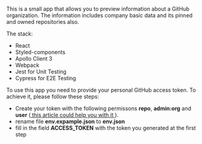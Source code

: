 This is a small app that allows you to preview information about a GitHub organization.
The information includes company basic data and its pinned and owned repositories also.

The stack:

+ React
+ Styled-components
+ Apollo Client 3
+ Webpack
+ Jest for Unit Testing
+ Cypress for E2E Testing

To use this app you need to provide your personal GitHub access token.
To achieve it, please follow these steps:

+ Create your token with the following permissons **repo**, **admin:org** and **user** ([ this article could help you with it ](https://docs.github.com/en/github/authenticating-to-github/creating-a-personal-access-token )).
+ rename file **env.expample.json** to **env.json**
+ fill in the field **ACCESS_TOKEN** with the token you generated at the first step
